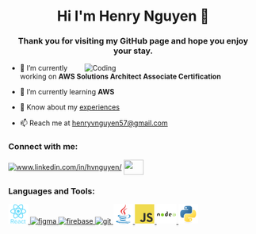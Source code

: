 <h1 align="center">Hi I'm Henry Nguyen 👋</h1>
<h3 align="center">Thank you for visiting my GitHub page and hope you enjoy your stay.</h3>
<img align="right" alt="Coding" width="350" src="https://media.tenor.com/tKYbGz3wNCAAAAAC/catscafe-penguin.gif" >


- 🔭 I’m currently working on **AWS Solutions Architect Associate Certification**

- 🌱 I’m currently learning **AWS**

- 📄 Know about my [experiences](https://github.com/hvnguyen57/hvnguyen57/blob/main/Nguyen_Henry_Resume.pdf)

- 📫 Reach me at henryvnguyen57@gmail.com

<h3 align="left">Connect with me:</h3>
<p align="left">
<a href="https://www.linkedin.com/in/hvnguyen/" target="blank"><img align="center" src="https://raw.githubusercontent.com/rahuldkjain/github-profile-readme-generator/master/src/images/icons/Social/linked-in-alt.svg" alt="www.linkedin.com/in/hvnguyen/" height="30" width="40" /></a> <a href="https://devpost.com/hvnguyen57" target="blank"><img align="center" src="https://seeklogo.com/images/D/devpost-logo-95FF685C5D-seeklogo.com.png" height="30" width="40" /></a>
</p>

<h3 align="left">Languages and Tools:</h3>
<p align="left"> <a href="https://reactjs.org/" target="_blank" rel="noreferrer"> <img src="https://raw.githubusercontent.com/devicons/devicon/master/icons/react/react-original-wordmark.svg" alt="react" width="40" height="40"/> </a> <a href="https://www.figma.com/" target="_blank" rel="noreferrer"> <img src="https://www.vectorlogo.zone/logos/figma/figma-icon.svg" alt="figma" width="40" height="40"/> </a> <a href="https://firebase.google.com/" target="_blank" rel="noreferrer"> <img src="https://www.vectorlogo.zone/logos/firebase/firebase-icon.svg" alt="firebase" width="40" height="40"/> </a> <a href="https://git-scm.com/" target="_blank" rel="noreferrer"> <img src="https://www.vectorlogo.zone/logos/git-scm/git-scm-icon.svg" alt="git" width="40" height="40"/> </a> <a href="https://www.java.com" target="_blank" rel="noreferrer"> <img src="https://raw.githubusercontent.com/devicons/devicon/master/icons/java/java-original.svg" alt="java" width="40" height="40"/> </a> <a href="https://developer.mozilla.org/en-US/docs/Web/JavaScript" target="_blank" rel="noreferrer"> <img src="https://raw.githubusercontent.com/devicons/devicon/master/icons/javascript/javascript-original.svg" alt="javascript" width="40" height="40"/> </a> <a href="https://nodejs.org" target="_blank" rel="noreferrer"> <img src="https://raw.githubusercontent.com/devicons/devicon/master/icons/nodejs/nodejs-original-wordmark.svg" alt="nodejs" width="40" height="40"/> </a> <a href="https://www.python.org" target="_blank" rel="noreferrer"> <img src="https://raw.githubusercontent.com/devicons/devicon/master/icons/python/python-original.svg" alt="python" width="40" height="40"/> </a></p>

